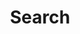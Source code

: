 ---
title: Search
layout: search
permalink: /search/
author_profile: true
sidebar_main: true
sidebar:
    nav: "docs"
---
